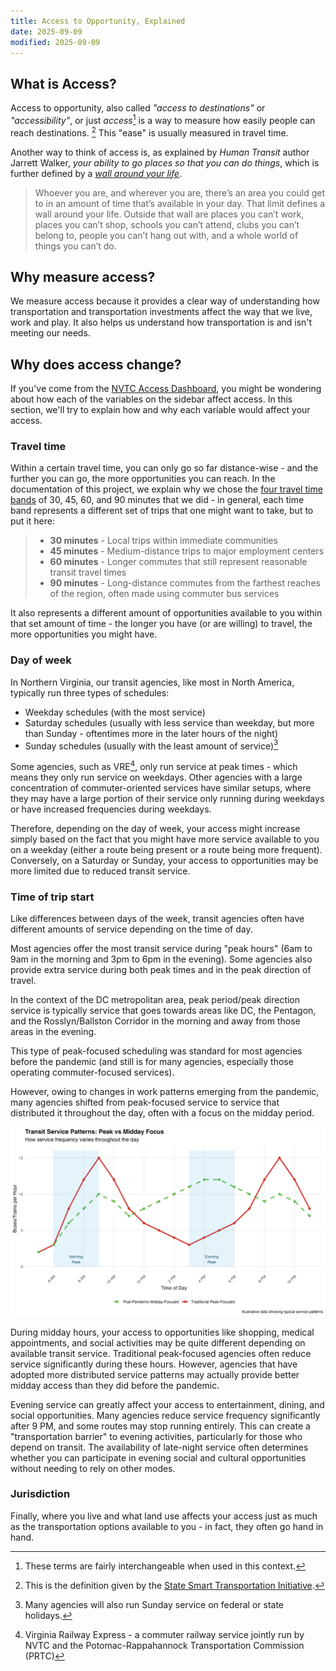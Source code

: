 ```yaml
---
title: Access to Opportunity, Explained
date: 2025-09-09
modified: 2025-09-09
---
```

## What is Access?

Access to opportunity, also called *"access to destinations"* or *"accessibility"*, or just *access*[^1] is a way to measure how easily people can reach destinations. [^2] This "ease" is usually measured in travel time.

Another way to think of access is, as explained by *Human Transit* author Jarrett Walker, *your ability to go places so that you can do things*, which is further defined by a *[wall around your life](https://humantransit.org/basics-access-or-the-wall-around-your-life)*.

> Whoever you are, and wherever you are, there’s an area you could get to in an amount of time that’s available in your day. That limit defines a wall around your life.  Outside that wall are places you can’t work, places you can’t shop, schools you can’t attend, clubs you can’t belong to, people you can’t hang out with, and a whole world of things you can’t do.

## Why measure access?

We measure access because it provides a clear way of understanding how transportation and transportation investments affect the way that we live, work and play. It also helps us understand how transportation is and isn't meeting our needs.

## Why does access change?

If you've come from the [NVTC Access Dashboard](https://nvtc.maps.arcgis.com/apps/dashboards/3bda02cf9d8e4a39ae666dca202d8446), you might be wondering about how each of the variables on the sidebar affect access. In this section, we'll try to explain how and why each variable would affect your access.

### Travel time

Within a certain travel time, you can only go so far distance-wise - and the further you can go, the more opportunities you can reach. In the documentation of this project, we explain why we chose the [four travel time bands](/documentation/parameters.md) of 30, 45, 60, and 90 minutes that we did - in general, each time band represents a different set of trips that one might want to take, but to put it here:

> * **30 minutes** - Local trips within immediate communities
> * **45 minutes** - Medium-distance trips to major employment centers  
> * **60 minutes** - Longer commutes that still represent reasonable transit travel times
> * **90 minutes** - Long-distance commutes from the farthest reaches of the region, often made using commuter bus services

It also represents a different amount of opportunities available to you within that set amount of time - the longer you have (or are willing) to travel, the more opportunities you might have.

### Day of week

In Northern Virginia, our transit agencies, like most in North America, typically run three types of schedules:

* Weekday schedules (with the most service)
* Saturday schedules (usually with less service than weekday, but more than Sunday - oftentimes more in the later hours of the night)
* Sunday schedules (usually with the least amount of service)[^3]

Some agencies, such as VRE[^4], only run service at peak times - which means they only run service on weekdays. Other agencies with a large concentration of commuter-oriented services have similar setups, where they may have a large portion of their service only running during weekdays or have increased frequencies during weekdays.

Therefore, depending on the day of week, your access might increase simply based on the fact that you might have more service available to you on a weekday (either a route being present or a route being more frequent). Conversely, on a Saturday or Sunday, your access to opportunities may be more limited due to reduced transit service.

### Time of trip start

Like differences between days of the week, transit agencies often have different amounts of service depending on the time of day.

Most agencies offer the most transit service during "peak hours" (6am to 9am in the morning and 3pm to 6pm in the evening). Some agencies also provide extra service during both peak times and in the peak direction of travel.

In the context of the DC metropolitan area, peak period/peak direction service is typically service that goes towards areas like DC, the Pentagon, and the Rosslyn/Ballston Corridor in the morning and away from those areas in the evening.

This type of peak-focused scheduling was standard for most agencies before the pandemic (and still is for many agencies, especially those operating commuter-focused services).

However, owing to changes in work patterns emerging from the pandemic, many agencies shifted from peak-focused service to service that distributed it throughout the day, often with a focus on the midday period.

![Image explaining representative transit service patterns comparing peak to midday and pre and post pandemic](/misc/transit_service_patterns.png)

During midday hours, your access to opportunities like shopping, medical appointments, and social activities may be quite different depending on available transit service. Traditional peak-focused agencies often reduce service significantly during these hours. However, agencies that have adopted more distributed service patterns may actually provide better midday access than they did before the pandemic.

Evening service can greatly affect your access to entertainment, dining, and social opportunities. Many agencies reduce service frequency significantly after 9 PM, and some routes may stop running entirely. This can create a "transportation barrier" to evening activities, particularly for those who depend on transit. The availability of late-night service often determines whether you can participate in evening social and cultural opportunities without needing to rely on other modes.

### Jurisdiction

Finally, where you live and what land use affects your access just as much as the transportation options available to you - in fact, they often go hand in hand.


[^1]: These terms are fairly interchangeable when used in this context.

[^2]: This is the definition given by the [State Smart Transportation Initiative](https://ssti.us/measuring-accessibility/).

[^3]: Many agencies will also run Sunday service on federal or state holidays.

[^4]: Virginia Railway Express - a commuter railway service jointly run by NVTC and the Potomac-Rappahannock Transportation Commission (PRTC)